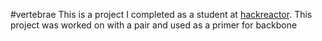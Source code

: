 #vertebrae
This is a project I completed as a student at [hackreactor](http://hackreactor.com). This project was worked on with a pair and used as a primer for backbone
